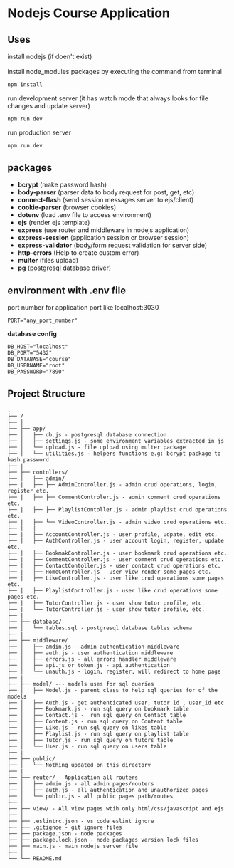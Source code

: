 # Nodejs Course Application

## Uses
install nodejs (if doen't exist) <br> <br>
install node_modules packages by executing the command from terminal
```sh
npm install 
```

run development server (it has watch mode that always looks for file changes and update server)
```sh
npm run dev 
```

run production server
```sh
npm run dev 
```


## packages

- **bcrypt** (make password hash)
- **body-parser** (parser data to body request for post, get, etc)
- **connect-flash** (send session messages server to ejs/client)
- **cookie-parser** (browser cookies)
- **dotenv** (load .env file to access environment)
- **ejs** (render ejs template)
- **express** (use router and middleware in nodejs application)
- **express-session** (application session or browser session)
- **express-validator** (body/form request validation for server side)
- **http-errors** (Help to create custom error)
- **multer** (files upload)
- **pg** (postgresql database driver)


## environment with .env file
port number for application port like localhost:3030
```.env
PORT="any_port_number"
```
**database config**
```.env
DB_HOST="localhost"
DB_PORT="5432"
DB_DATABASE="course"
DB_USERNAME="root"
DB_PASSWORD="7890"
```

## Project Structure
```
.
├── /
├── │
├── ├── app/
├── │   ├── db.js - postgresql database connection
├── │   ├── settings.js - some environment variables extracted in js
├── │   └── upload.js - file upload using multer package
├── │   └── utilities.js - helpers functions e.g: bcrypt package to hash password
├── |
├── ├── contollers/
├── │   ├── admin/
├── |   ├── ├── AdminController.js - admin crud operations, login, register etc.
├── |   ├── ├── CommentControler.js - admin comment crud operations etc.
├── |   ├── ├── PlaylistContoller.js - admin playlist crud operations etc.
├── |   ├── └── VideoController.js - admin video crud operations etc.
├── |   |
├── |   ├── AccountController.js - user profile, udpate, edit etc.
├── |   ├── AuthController.js - user account login, register, update etc.
├── |   ├── BookmakController.js - user bookmark crud operations etc.
├── |   ├── CommentController.js - user comment crud operations etc.
├── |   ├── ContactContoller.js - user contact crud operations etc.
├── |   ├── HomeController.js - user view render some pages etc.
├── |   ├── LikeController.js - user like crud operations some pages etc.
├── |   ├── PlaylistController.js - user like crud operations some pages etc.
├── |   ├── TutorController.js - user show tutor profile, etc.
├── |   └── TutorController.js - user show tutor profile, etc.
├── |
├── ├── database/
├── │   └── tables.sql - postgresql database tables schema
├── |
├── ├── middleware/
├── │   ├── amdin.js - admin authentication middleware
├── │   ├── auth.js - user authentication middleware
├── │   ├── errors.js - all errors handler middleware
├── │   ├── api.js or token.js - api authentication
├── │   └── unauth.js - login, register, will redirect to home page
├── |
├── ├── model/ --- models uses for sql queries
├── │   ├── Model.js - parent class to help sql queries for of the models
├── │   ├── Auth.js - get authenticated user, tutor id , user_id etc
├── │   ├── Bookmark.js - run sql query on bookmark table
├── │   ├── Contact.js -  run sql query on Contact table
├── │   ├── Content.js - run sql query on Content table
├── │   ├── Like.js - run sql query on likes table
├── │   ├── Playlist.js - run sql query on playlist table
├── │   ├── Tutor.js - run sql query on tutors table
├── │   └── User.js - run sql query on users table
├── |
├── ├── public/ 
├── │   └── Nothing updated on this directory 
├── |
├── ├── reuter/ - Application all routers
├── │   ├── admin.js - all admin pages/routers
├── │   ├── auth.js - all authentication and unauthorized pages
├── │   └── public.js - all public pages path/routes
├── │
├── ├── view/ - All view pages wtih only html/css/javascript and ejs
├── │
├── ├── .eslintrc.json - vs code eslint ignore
├── ├── .gitignoe - git ignore files
├── ├── package.json - node packages
├── ├── package.lock.json - node packages version lock files
├── ├── main.js - main nodejs server file
├── │
└── └── README.md
```
